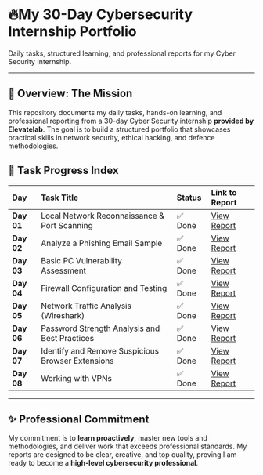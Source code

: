 # 🔥My 30-Day Cybersecurity Internship Portfolio

Daily tasks, structured learning, and professional reports for my Cyber Security Internship.

---

## 🎯 Overview: The Mission
This repository documents my daily tasks, hands-on learning, and professional reporting from a 30-day Cyber Security internship **provided by Elevatelab**. The goal is to build a structured portfolio that showcases practical skills in network security, ethical hacking, and defence methodologies.
 
## 📁 Task Progress Index

| Day | Task Title | Status | Link to Report |
| :--- | :--- | :--- | :--- |
| **Day 01** | Local Network Reconnaissance & Port Scanning | ✅ Done | [View Report](./Day-1-Port_Scanning/Readme.md) |
| **Day 02** | Analyze a Phishing Email Sample | ✅ Done | [View Report](./Day-02-Phishing-Analysis/README.md) |
| **Day 03** | Basic PC Vulnerability Assessment | ✅ Done | [View Report](./Day-3-Vulnerability-Assessment/README.md) |
| **Day 04** | Firewall Configuration and Testing | ✅ Done | [View Report](./Day-4-Firewall-Configuration/Readme.md) |
| **Day 05** | Network Traffic Analysis (Wireshark) | ✅ Done | [View Report](./Day-5-Packet-Analysis/Readme.md) |
| **Day 06** | Password Strength Analysis and Best Practices | ✅ Done | [View Report](./Day-6-Password-Analysis/Readme.md) |
| **Day 07** | Identify and Remove Suspicious Browser Extensions | ✅ Done | [View Report](./Day-7-Extension-Analysis/Readme.md) |
| **Day 08** | Working with VPNs | ✅ Done | [View Report](./Day-8-VPN-Analysis/Readme.md) |

---

## ✨ Professional Commitment
My commitment is to **learn proactively**, master new tools and methodologies, and deliver work that exceeds professional standards. My reports are designed to be clear, creative, and top quality, proving I am ready to become a **high-level cybersecurity professional**.

